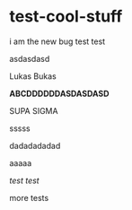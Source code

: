 # test-cool-stuff

i am the new bug
test test


asdasdasd



Lukas Bukas

**ABCDDDDDDASDASDASD**

SUPA SIGMA



sssss


dadadadadad


aaaaa

*test test*

more tests
